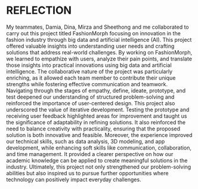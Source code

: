 # REFLECTION
My teammates, Damia, Dina, Mirza and Sheethong and me collaborated to carry out this project titled FashionMorph focusing on innovation in the fashion industry through big data and artificial intelligence (AI). This project offered valuable insights into understanding user needs and crafting solutions that address real-world challenges. By working on FashionMorph, we learned to empathize with users, analyze their pain points, and translate those insights into practical innovations using big data and artificial intelligence.
The collaborative nature of the project was particularly enriching, as it allowed each team member to contribute their unique strengths while fostering effective communication and teamwork. Navigating through the stages of empathy, define, ideate, prototype, and test deepened our understanding of structured problem-solving and reinforced the importance of user-centered design.
This project also underscored the value of iterative development. Testing the prototype and receiving user feedback highlighted areas for improvement and taught us the significance of adaptability in refining solutions. It also reinforced the need to balance creativity with practicality, ensuring that the proposed solution is both innovative and feasible.
Moreover, the experience improved our technical skills, such as data analysis, 3D modeling, and app development, while enhancing soft skills like communication, collaboration, and time management. It provided a clearer perspective on how our academic knowledge can be applied to create meaningful solutions in the industry. Ultimately, this project not only strengthened our problem-solving abilities but also inspired us to pursue further opportunities where technology can positively impact everyday challenges.
